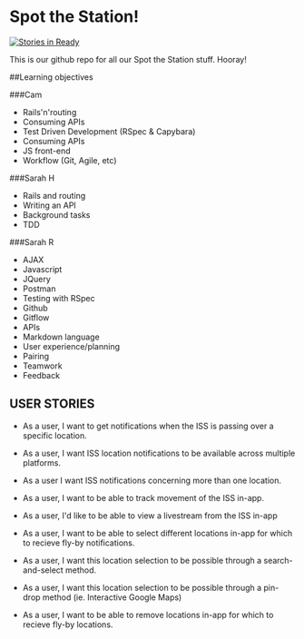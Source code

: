 # Spot the Station!

[![Stories in Ready](https://badge.waffle.io/sarah-arrrgh/spot-the-station.png?label=ready&title=Ready)](https://waffle.io/sarah-arrrgh/spot-the-station)

This is our github repo for all our Spot the Station stuff. Hooray!

##Learning objectives

###Cam
* Rails'n'routing
* Consuming APIs
* Test Driven Development (RSpec & Capybara)
* Consuming APIs
* JS front-end
* Workflow (Git, Agile, etc)

###Sarah H
* Rails and routing
* Writing an API
* Background tasks
* TDD

###Sarah R
* AJAX
* Javascript
* JQuery
* Postman
* Testing with RSpec
* Github
* Gitflow
* APIs
* Markdown language
* User experience/planning
* Pairing
* Teamwork
* Feedback

USER STORIES
------------
* As a user, I want to get notifications when the ISS is passing over a specific location.

* As a user, I want ISS location notifications to be available across multiple platforms.

* As a user I want ISS notifications concerning more than one location.

* As a user, I want to be able to track movement of the ISS in-app.

* As a user, I'd like to be able to view a livestream from the ISS in-app

* As a user, I want to be able to select different locations in-app for which to recieve fly-by notifications. 

* As a user, I want this location selection to be possible through a search-and-select method.

* As a user, I want this location selection to be possible through a pin-drop method (ie. Interactive Google Maps)

* As a user, I want to be able to remove locations in-app for which to recieve fly-by locations.

